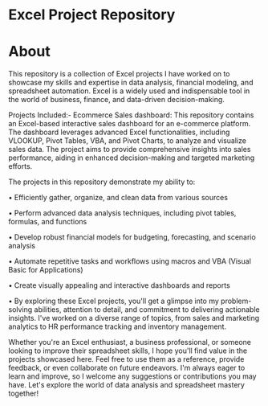 
# Excel Project Repository

# About 

This repository is a collection of Excel projects I have worked on to showcase my skills and expertise in data analysis, financial modeling, and spreadsheet automation. Excel is a widely used and indispensable tool in the world of business, finance, and data-driven decision-making.

Projects Included:- Ecommerce Sales dashboard: 
This repository contains an Excel-based interactive sales dashboard for an e-commerce platform. The dashboard leverages advanced Excel functionalities, including VLOOKUP, Pivot Tables, VBA, and Pivot Charts, to analyze and visualize sales data. The project aims to provide comprehensive insights into sales performance, aiding in enhanced decision-making and targeted marketing efforts.

The projects in this repository demonstrate my ability to:

•	Efficiently gather, organize, and clean data from various sources

•	Perform advanced data analysis techniques, including pivot tables, formulas, and functions

•	Develop robust financial models for budgeting, forecasting, and scenario analysis

•	Automate repetitive tasks and workflows using macros and VBA (Visual Basic for Applications)

•	Create visually appealing and interactive dashboards and reports

•	By exploring these Excel projects, you'll get a glimpse into my problem-solving abilities, attention to detail, and commitment to delivering actionable insights. I've worked on a diverse range of topics, from sales and marketing analytics to HR performance tracking and inventory management.

Whether you're an Excel enthusiast, a business professional, or someone looking to improve their spreadsheet skills, I hope you'll find value in the projects showcased here. Feel free to use them as a reference, provide feedback, or even collaborate on future endeavors.
I'm always eager to learn and improve, so I welcome any suggestions or contributions you may have. Let's explore the world of data analysis and spreadsheet mastery together!



